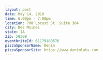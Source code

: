 ```yaml
---
layout: post
date: May 14, 2019
time: 6:00pm - 7:00pm
location: 700 Locust St. Suite 304
city: Des Moines
state: IA
zip: 50309
eventbriteId: 61179180576
pizzaSponsorName: Denim
pizzaSponsorSite: https://www.denimlabs.com
---
```

